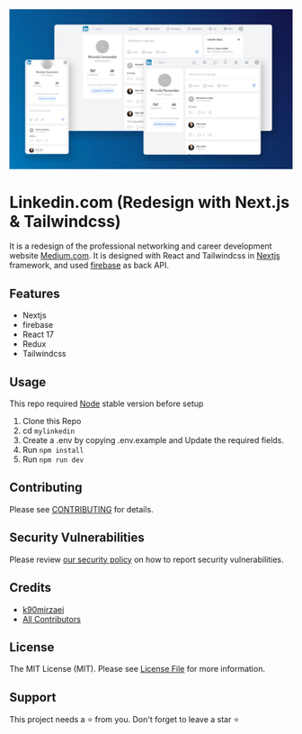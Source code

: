 <img src="./assets/linkedin.jpg" alt="mylinkedin">

# Linkedin.com (Redesign with Next.js & Tailwindcss)

It is a redesign of the professional networking and career development website [Medium.com](https://medium.com). It is designed with React and Tailwindcss in [Nextjs](https://nextjs.org/) framework, and used [firebase](https://firebase.google.com) as back API. 

## Features
* Nextjs
* firebase
* React 17
* Redux
* Tailwindcss


## Usage
This repo required [Node](https://nodejs.org/en/) stable version before setup
1. Clone this Repo
2. cd `mylinkedin`
3. Create a .env by copying .env.example and Update the required fields.
4. Run `npm install`
5. Run `npm run dev`

## Contributing

Please see [CONTRIBUTING](.github/CONTRIBUTING.md) for details.

## Security Vulnerabilities

Please review [our security policy](../../security/policy) on how to report security vulnerabilities.

## Credits

-   [k90mirzaei](https://github.com/k90mirzaei)
-   [All Contributors](../../contributors)

## License

The MIT License (MIT). Please see [License File](LICENSE.md) for more information.

## Support

This project needs a ⭐️ from you. Don't forget to leave a star ⭐️
